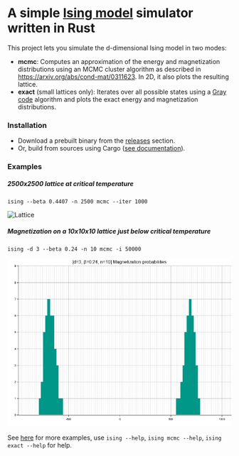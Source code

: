 # A simple [Ising model](https://en.wikipedia.org/wiki/Ising_model) simulator written in Rust

This project lets you simulate the d-dimensional Ising model in two modes:
- **mcmc**: Computes an approximation of the energy and magnetization distributions using an MCMC cluster algorithm as described in <https://arxiv.org/abs/cond-mat/0311623>. In 2D, it also plots the resulting lattice.
- **exact** (small lattices only): Iterates over all possible states using a [Gray code](https://en.wikipedia.org/wiki/Gray_code) algorithm and plots the exact energy and magnetization distributions.

### Installation

* Download a prebuilt binary from the [releases](https://github.com/tchaumeny/RustIsing/releases) section.
* Or, build from sources using Cargo ([see documentation](https://doc.rust-lang.org/cargo/guide/working-on-an-existing-project.html)).

### Examples

##### 2500x2500 lattice at critical temperature

    ising --beta 0.4407 -n 2500 mcmc --iter 1000

![Lattice](./examples/2d/mcmc/d-2-b-0-4407-n-2500-it-1000-spins-lattice.png)

##### Magnetization on a 10x10x10 lattice just below critical temperature

    ising -d 3 --beta 0.24 -n 10 mcmc -i 50000

![Lattice](./examples/3d/d-3-b-0-24-n-10-magnetization-probabilities.png)

See [here](./examples/) for more examples, use `ising --help`, `ising mcmc --help`, `ising exact --help` for help.
